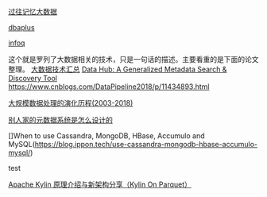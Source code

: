 
[过往记忆大数据](https://www.iteblog.com/)

[dbaplus](https://dbaplus.cn/)

[infoq](https://www.infoq.cn/)

这个就是罗列了大数据相关的技术，只是一句话的描述。主要看重的是下面的论文整理。
[大数据技术汇总](https://www.iteblog.com/archives/2607.html#i-23)
[Data Hub: A Generalized Metadata Search & Discovery Tool](https://engineering.linkedin.com/blog/2019/data-hub)
https://www.cnblogs.com/DataPipeline2018/p/11434893.html

[大规模数据处理的演化历程(2003-2018)](https://www.iteblog.com/archives/2430.html)

[别人家的元数据系统是怎么设计的](https://cloud.tencent.com/developer/article/1135920)

[]When to use Cassandra, MongoDB, HBase, Accumulo and MySQL(https://blog.ippon.tech/use-cassandra-mongodb-hbase-accumulo-mysql/)

[](https://www.baeldung.com/jdo)
test


[Apache Kylin 原理介绍与新架构分享（Kylin On Parquet）](https://www.infoq.cn/article/vOrjsJCgVAVPim5hsj6p)
